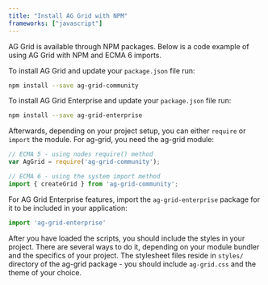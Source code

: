 ```yaml
---
title: "Install AG Grid with NPM"
frameworks: ["javascript"]
---
```


AG Grid is available through NPM packages. Below is a code example of using AG Grid with NPM and ECMA 6 imports.

To install AG Grid and update your `package.json` file run:

```bash
npm install --save ag-grid-community
```

To install AG Grid Enterprise and update your `package.json` file run:


```bash
npm install --save ag-grid-enterprise
```

Afterwards, depending on your project setup, you can either `require` or `import` the module. For ag-grid, you need the ag-grid module:

```js
// ECMA 5 - using nodes require() method
var AgGrid = require('ag-grid-community');

// ECMA 6 - using the system import method
import { createGrid } from 'ag-grid-community';
```

For AG Grid Enterprise features, import the `ag-grid-enterprise` package for it to be included in your application:

```js
import 'ag-grid-enterprise'
```

After you have loaded the scripts, you should include the styles in your project. There are several
ways to do it, depending on your module bundler and the specifics of your project. The stylesheet
files reside in `styles/` directory of the ag-grid package - you should include `ag-grid.css`
and the theme of your choice.

